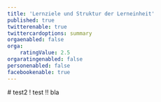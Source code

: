 ```yaml
---
title: 'Lernziele und Struktur der Lerneinheit'
published: true
twitterenable: true
twittercardoptions: summary
orgaenabled: false
orga:
    ratingValue: 2.5
orgaratingenabled: false
personenabled: false
facebookenable: true
---
```


<p># test2 ! test !! bla</p>